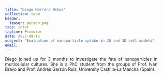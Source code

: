 ```yaml
---
title: "Diego Herrera Ochoa"
collection: team
header:
  teaser: person.png
tags: inter
tagline: Promotor
date: 2022-09-15
subject: "Evaluation of nanoparticle uptake in 2D and 3D cell models"
email:
---
```

<p align= "justify">
Diego joined us for 3 months to investigate the fate of nanoparticles in multicellular cultures.
She is a PhD student from the groups of Prof. Iván Bravo and Prof. Andrés Garzón Ruiz, University Castilla-La Mancha (Spain).

